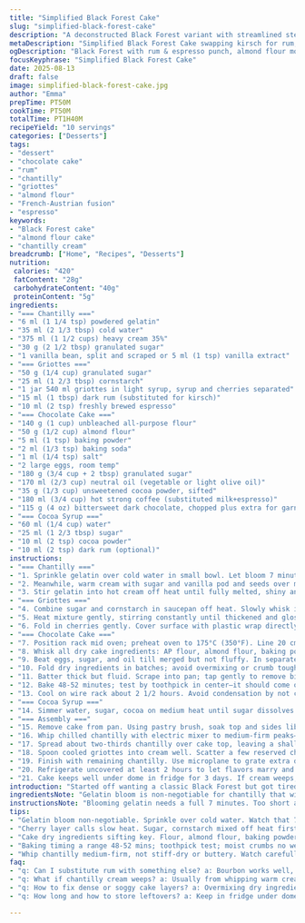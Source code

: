 ```yaml
---
title: "Simplified Black Forest Cake"
slug: "simplified-black-forest-cake"
description: "A deconstructed Black Forest variant with streamlined steps, swapping kirsch for rum and adding espresso notes for depth. Reduced sugar and replaced some wheat flour with almond flour for moisture and texture contrast. Cooling and resting times adjusted slightly, focusing on sensory cues over clocks. Emphasis on flexible assembly, vibrancy of griottes balanced by bittersweet chocolate, and a stabilized vanilla chantilly that won’t weep. Makes a rich, moist cake with layers that hold well but remain tender. Suitable for those avoiding nuts originally but now with mild almond flavor. Technique tips for even baking, avoiding grainy cream, and quick fixes for softer-than-expected batter."
metaDescription: "Simplified Black Forest Cake swapping kirsch for rum, almond flour for moisture, espresso in cherry layer, stabilized chantilly, rich bittersweet chocolate, deep flavor layers."
ogDescription: "Black Forest with rum & espresso punch, almond flour moisture, gelatin-stabilized chantilly, cherry griottes thickened. Layers hold but stay tender, rustic rich notes."
focusKeyphrase: "Simplified Black Forest Cake"
date: 2025-08-13
draft: false
image: simplified-black-forest-cake.jpg
author: "Emma"
prepTime: PT50M
cookTime: PT50M
totalTime: PT1H40M
recipeYield: "10 servings"
categories: ["Desserts"]
tags:
- "dessert"
- "chocolate cake"
- "rum"
- "chantilly"
- "griottes"
- "almond flour"
- "French-Austrian fusion"
- "espresso"
keywords:
- "Black Forest cake"
- "almond flour cake"
- "chantilly cream"
breadcrumb: ["Home", "Recipes", "Desserts"]
nutrition: 
 calories: "420"
 fatContent: "28g"
 carbohydrateContent: "40g"
 proteinContent: "5g"
ingredients:
- "=== Chantilly ==="
- "6 ml (1 1/4 tsp) powdered gelatin"
- "35 ml (2 1/3 tbsp) cold water"
- "375 ml (1 1/2 cups) heavy cream 35%"
- "30 g (2 1/2 tbsp) granulated sugar"
- "1 vanilla bean, split and scraped or 5 ml (1 tsp) vanilla extract"
- "=== Griottes ==="
- "50 g (1/4 cup) granulated sugar"
- "25 ml (1 2/3 tbsp) cornstarch"
- "1 jar 540 ml griottes in light syrup, syrup and cherries separated"
- "15 ml (1 tbsp) dark rum (substituted for kirsch)"
- "10 ml (2 tsp) freshly brewed espresso"
- "=== Chocolate Cake ==="
- "140 g (1 cup) unbleached all-purpose flour"
- "50 g (1/2 cup) almond flour"
- "5 ml (1 tsp) baking powder"
- "2 ml (1/3 tsp) baking soda"
- "1 ml (1/4 tsp) salt"
- "2 large eggs, room temp"
- "180 g (3/4 cup + 2 tbsp) granulated sugar"
- "170 ml (2/3 cup) neutral oil (vegetable or light olive oil)"
- "35 g (1/3 cup) unsweetened cocoa powder, sifted"
- "180 ml (3/4 cup) hot strong coffee (substituted milk+espresso)"
- "115 g (4 oz) bittersweet dark chocolate, chopped plus extra for garnish"
- "=== Cocoa Syrup ==="
- "60 ml (1/4 cup) water"
- "25 ml (1 2/3 tbsp) sugar"
- "10 ml (2 tsp) cocoa powder"
- "10 ml (2 tsp) dark rum (optional)"
instructions:
- "=== Chantilly ==="
- "1. Sprinkle gelatin over cold water in small bowl. Let bloom 7 minutes. Should look spongy but dispersed, not watery."
- "2. Meanwhile, warm cream with sugar and vanilla pod and seeds over medium heat. Just dissolve sugar, little bubble around edges. Remove vanilla pod promptly; don't let cream boil or scald or it’ll curdle."
- "3. Stir gelatin into hot cream off heat until fully melted, shiny and smooth. Pour into shallow dish; cover surface directly with plastic wrap. Cool at room temp 15 minutes, then chill minimum 3 hours or ideally overnight for stability. Avoid whipping warm cream or it won’t keep shape."
- "=== Griottes ==="
- "4. Combine sugar and cornstarch in saucepan off heat. Slowly whisk in cherry syrup until no lumps remain."
- "5. Heat mixture gently, stirring constantly until thickened and glossy, around small bubbles but not rolling boil. Remove from heat. Stir in rum and espresso. Let cool fully—thickness should hold but still spoonable."
- "6. Fold in cherries gently. Cover surface with plastic wrap directly to prevent skin. Refrigerate at least 2 hours. Before use, fold lightly to loosen but keep cherries intact."
- "=== Chocolate Cake ==="
- "7. Position rack mid oven; preheat oven to 175°C (350°F). Line 20 cm (8 inch) springform pan base with parchment. Oil sides lightly or spray to ease release."
- "8. Whisk all dry cake ingredients: AP flour, almond flour, baking powder, baking soda, salt—combine well and sift bitter cocoa to incorporate air."
- "9. Beat eggs, sugar, and oil till merged but not fluffy. In separate bowl, whisk hot coffee with cocoa until dissolved. Pour cocoa coffee into egg mix; stir gently to combine."
- "10. Fold dry ingredients in batches; avoid overmixing or crumb toughens. Fold chopped chocolate last—best if room temp."
- "11. Batter thick but fluid. Scrape into pan; tap gently to remove big air bubbles."
- "12. Bake 48-52 minutes; test by toothpick in center—it should come out with moist crumbs but not wet batter. Cake springs back when lightly pressed top-center."
- "13. Cool on wire rack about 2 1/2 hours. Avoid condensation by not covering hot cake. Trim dome if needed for level surface."
- "=== Cocoa Syrup ==="
- "14. Simmer water, sugar, cocoa on medium heat until sugar dissolves. Off heat, stir in rum. Let cool to lukewarm for brushing."
- "=== Assembly ==="
- "15. Remove cake from pan. Using pastry brush, soak top and sides liberally with cocoa syrup. A moist crumb absorbs better; don’t skimp or layers dry."
- "16. Whip chilled chantilly with electric mixer to medium-firm peaks—stiff but not grainy. Overwhip turns buttery, so watch closely."
- "17. Spread about two-thirds chantilly over cake top, leaving a shallow well in center for cherries."
- "18. Spoon cooled griottes into cream well. Scatter a few reserved cherries on top for rustic look."
- "19. Finish with remaining chantilly. Use microplane to grate extra dark chocolate flakes over cream—adds texture and visual punch."
- "20. Refrigerate uncovered at least 2 hours to let flavors marry and cream set. Serve cold but not ice-cold to avoid flavor dulling."
- "21. Cake keeps well under dome in fridge for 3 days. If cream weeps, gently stir, and pat dry with paper towel before serving."
introduction: "Started off wanting a classic Black Forest but got tired of fiddling with kirsch and delicate cream blunders. Dropped kirsch for dark rum, added espresso punch in the cherry layer—deepens the bittersweet. Trimmed sugar out here and there; nobody wants a sugar coma after dessert. Switched half the flour for almond meal—more moisture, nuttiness without whole nuts (allergy heads up). Learned the hard way that cream needs serious chilling and gelatin bloom, or it falls flat.Deals with real kitchen times - watch the crackle on cake top, thickened cherry syrup sheen, the thick but spreadable chantilly peaks. No blind timing. Mine holds together even on hot days with perfect softness and chocolate punch. The splash of coffee in batter scales back fudgy heaviness, makes crumb sing. The layers separate but come together with every bite. A black forest, a little wild, a little twisted."
ingredientsNote: "Gelatin bloom is non-negotiable for chantilly that will hold. Don’t skip or cream ends flat and cursory if whipped. Vanilla bean gives eyes and aroma; vanilla extract works but less aromatic. Rum and espresso replace kirsch and infuse richer complexity. Cornstarch for cherries keeps that glossy jam texture that clings but isn’t stiff jelly. Almond flour in cake makes crumb tender but watch for rise. Too much and it sags; sift well with dry flour components. Hot coffee substitutes milk for depth—if no espresso, hot brewed coffee plus a pinch of instant espresso powder works. Use bittersweet chocolate, minimum 60% cacao, to balance sweetness but avoid overpowering bitter. Cocoa syrup brush is key for moist crumb, don’t dry out cake or layers won’t meld. Can sub rum with bourbon in a pinch; flavor shifts but still rich."
instructionsNote: "Blooming gelatin needs a full 7 minutes. Too short and you’ll have clumps, too long and it thickens beyond use. Heating the cream just to dissolve sugar—avoid boiling, watch edges for tiny bubbles escaping. Vanilla pod removal is essential before adding gelatin to prevent bitterness. Keep cherry syrup cold for better control on thickening; constant stirring avoids lumped corn starch. Griottes chilled thoroughly hold better without weeping or separation. Whisk egg, sugar, oil just enough no overaeration—suppresses cracking. Cocoa and coffee must be hot enough to melt cocoa powder fully but not so hot to cook eggs when added. Fold dry to avoid tough gluten; careful with almond flour to not weigh down cake. Bake near rack center for even heat; toothpick test best judge. For chantilly, medium stiff peaks mean when you lift whisk, the cream holds shape but folds naturally. Layer assembly benefits from resting so surfaces don’t slip. Brush syrup generously especially on cake top cracks or open crumb. Grating chocolate last minute gives fresh aromatic hit. Serve chilled but not fridge cold, flavors bloom better near room temp."
tips:
- "Gelatin bloom non-negotiable. Sprinkle over cold water. Watch that 7-minute window precisely. Too short means clumps, too long jellified mess. Warm cream gently, no boiling. Sugar just melted feels small bubbles at edge, vanilla pod out before gelatin. Stir gelatin in off heat. Cool under plastic wrap to avoid skin. Chill multiple hours. Whip only chilled cream or will not hold shape."
- "Cherry layer calls slow heat. Sugar, cornstarch mixed off heat first; prevents lumps. Add syrup gradual, whisk constantly. Heat just to small bubbles, no rolling boil. Take off promptly. Stir in rum and espresso last. Cool fully until thick but spoonable. Fold in cherries gently, keep shape. Cover surface with plastic direct to avoid skin. Refrigerate minimum 2 hours. Fold lightly before use; loosen, not break."
- "Cake dry ingredients sifting key. Flour, almond flour, baking powder, baking soda, salt, plus sift cocoa last. Whisk eggs, sugar, oil to merged mostly, not fluffy. Cocoa + hot coffee must melt cocoa fully but cool enough not to cook eggs when added. Fold dry gently in batches. Chopped chocolate folded in last to avoid clumping. Batter thick but fluid. Tap pan to remove air bubbles before baking."
- "Baking timing a range 48-52 mins; toothpick test; moist crumbs no wet batter key. Cake springs back to light finger press on dome center. Cool uncovered on wire rack—avoid condensation or soggy bottom/sides. Level dome if needed for even layers. Syrup brush liberally all over cake top + sides to keep crumb moist. Use warmed cocoa syrup cooled to lukewarm; chocolate syrup keeps layers melding and moist."
- "Whip chantilly medium-firm, not stiff-dry or buttery. Watch carefully. Spread about two-thirds chantilly over cake top, leave shallow well for griottes. Spoon cooled griottes gently into cream well, scatter reserved cherries atop for rustic look. Finish with remaining chantilly. Microplane fresh dark chocolate flakes on top for texture and aroma. Chill uncovered 2+ hours for flavors to marry, cream to stabilize; serve cold but avoid fridge-chilly to keep flavor alive."
faq:
- "q: Can I substitute rum with something else? a: Bourbon works well, flavor shifts a bit darker, still rich. If no alcohol, try cherry juice concentrate but skip for less tang. Rum adds warmth and depth. Adjust sugar if substitute too."
- "q: What if chantilly cream weeps? a: Usually from whipping warm cream or skipped gelatin bloom. Chill cream very well. Gelatin bloom 7 minutes exact, stir in off heat for smooth mix. If weeping starts, stir and pat dry. Refrigerate uncovered helps skin form."
- "q: How to fix dense or soggy cake layers? a: Overmixing dry ingredients toughens crumb. Fold gently. Too much almond flour weighs down batter; sift well. Baking too hot causes dome crack but underbake causes sogginess inside. Use toothpick test carefully for moist crumbs not wet batter."
- "q: How long and how to store leftovers? a: Keep in fridge under dome or cover for up to 3 days. If cream weeps on storage, stir gently and blot excess moisture. Let sit 20-30 mins at room temp before serving to wake flavors. Avoid freezing, cream texture suffers."

---
```

